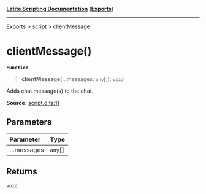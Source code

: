 [**Latite Scripting Documentation**](../../README.md) ([**Exports**](../../exports.md))

---

[Exports](../../exports.md) > [script](../index.md) > clientMessage

# clientMessage()

**`Function`**

> **clientMessage**(...messages: `any`[]): `void`

Adds chat message(s) to the chat.

**Source:** [script.d.ts:11](https://github.com/LatiteScripting/latitescripting.github.io/blob/796c413/definitions/script.d.ts#L11)

## Parameters

| Parameter   | Type    |
| :---------- | :------ |
| ...messages | `any`[] |

## Returns

`void`
